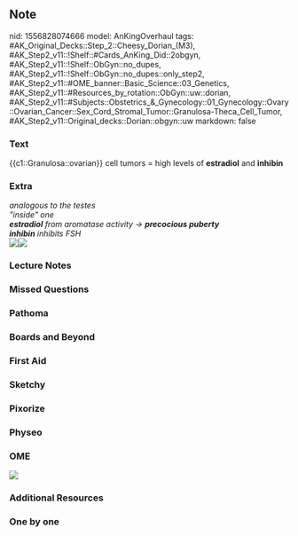 ## Note
nid: 1556828074666
model: AnKingOverhaul
tags: #AK_Original_Decks::Step_2::Cheesy_Dorian_(M3), #AK_Step2_v11::!Shelf::#Cards_AnKing_Did::2obgyn, #AK_Step2_v11::!Shelf::ObGyn::no_dupes, #AK_Step2_v11::!Shelf::ObGyn::no_dupes::only_step2, #AK_Step2_v11::#OME_banner::Basic_Science::03_Genetics, #AK_Step2_v11::#Resources_by_rotation::ObGyn::uw::dorian, #AK_Step2_v11::#Subjects::Obstetrics_&_Gynecology::01_Gynecology::Ovary::Ovarian_Cancer::Sex_Cord_Stromal_Tumor::Granulosa-Theca_Cell_Tumor, #AK_Step2_v11::Original_decks::Dorian::obgyn::uw
markdown: false

### Text
{{c1::Granulosa::ovarian}} cell tumors = high levels of
<b>estradiol</b> and <b>inhibin</b>

### Extra
<div>
  <i>analogous to the testes</i>
  <div>
    <i>"inside" one</i>
  </div>
  <div>
    <i><b>estradiol</b> from aromatase activity → <b>precocious
    puberty</b></i>
  </div>
  <div>
    <i><b>inhibin</b> inhibits FSH</i>
  </div>
  <div>
    <i><img src="paste-8481143070392323.jpg"><img src=
    "paste-8481259034509315.jpg"></i>
  </div>
</div>

### Lecture Notes


### Missed Questions


### Pathoma


### Boards and Beyond


### First Aid


### Sketchy


### Pixorize


### Physeo


### OME
<div class="ome-widget">
  <a href="https://onlinemeded.org/spa/obgyn?ref=anki"><img src=
  "_OME_AnkiFlashcards_Topic_5.png"></a>
</div>

### Additional Resources


### One by one

